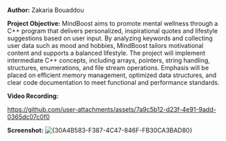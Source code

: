 **Author:** Zakaria Bouaddou

**Project Objective:** MindBoost aims to promote mental wellness through a C++ program that delivers personalized, inspirational quotes and lifestyle suggestions based on user input. By analyzing keywords and collecting user data such as mood and hobbies, MindBoost tailors motivational content and supports a balanced lifestyle. The project will implement intermediate C++ concepts, including arrays, pointers, string handling, structures, enumerations, and file stream operations. Emphasis will be placed on efficient memory management, optimized data structures, and clear code documentation to meet functional and performance standards.

**Video Recording:**


https://github.com/user-attachments/assets/7a9c5b12-d23f-4e91-9add-0365dc07c0f0



**Screenshot:**
![{30A4B583-F387-4C47-846F-FB30CA3BAD80}](https://github.com/user-attachments/assets/8c0adfcd-a994-45c9-b794-2df83c9828ea)



